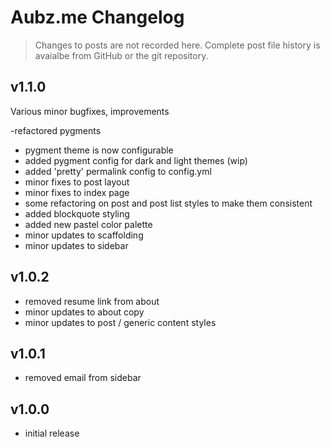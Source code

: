# Aubz.me Changelog

> Changes to posts are not recorded here. Complete post file history is avaialbe from GitHub or the git repository.

## v1.1.0

Various minor bugfixes, improvements

-refactored pygments
- pygment theme is now configurable
- added pygment config for dark and light themes (wip)
- added 'pretty' permalink config to config.yml
- minor fixes to post layout
- minor fixes to index page
- some refactoring on post and post list styles to make them consistent
- added blockquote styling
- added new pastel color palette
- minor updates to scaffolding
- minor updates to sidebar

## v1.0.2

- removed resume link from about
- minor updates to about copy
- minor updates to post / generic content styles

## v1.0.1

- removed email from sidebar

## v1.0.0

- initial release
